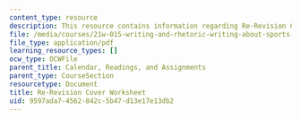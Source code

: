 ```yaml
---
content_type: resource
description: This resource contains information regarding Re-Revision Cover Worksheet.
file: /media/courses/21w-015-writing-and-rhetoric-writing-about-sports-fall-2013/9597ada74562842c5b47d13e17e13db2_MIT21W_015F13_Re_co_she.pdf
file_type: application/pdf
learning_resource_types: []
ocw_type: OCWFile
parent_title: Calendar, Readings, and Assignments
parent_type: CourseSection
resourcetype: Document
title: Re-Revision Cover Worksheet
uid: 9597ada7-4562-842c-5b47-d13e17e13db2
---
```

